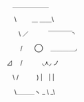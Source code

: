 　＿＿＿＿＿＿
 
　 \ 　　 ＿ ＿＿\
  
　　\ ／　　 　￣￣￣￣◝
  
　　 /　　◯ 　＿＿＿＿◞
   
⊿　 /　　 　◟⋏◞ ノ

　\ /　　　)   |　| |
 
　  \＿＿＿ヽ \_ \ _\
